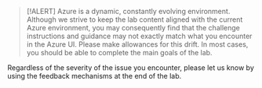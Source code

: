 >[!ALERT] Azure is a dynamic, constantly evolving environment. Although we strive to keep the lab content aligned with the current Azure
environment, you may consequently find that the challenge instructions and guidance may not exactly match what you encounter in the Azure UI. Please make allowances for this drift. In most cases, you should be able to complete the main goals of the lab. 
>
Regardless of the severity of the issue you encounter, please let us know by using the feedback mechanisms at the end of the lab.
